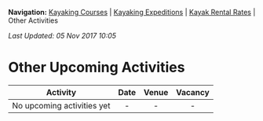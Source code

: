 **Navigation:** [Kayaking Courses](index) &#124; [Kayaking Expeditions](expedition) &#124; [Kayak Rental Rates](rental) &#124; Other Activities

_Last Updated: 05 Nov 2017 10:05_
# Other Upcoming Activities

Activity | Date | Venue | Vacancy
:---:|:---:|:---:|:---:
No upcoming activities yet|-|-|- 

